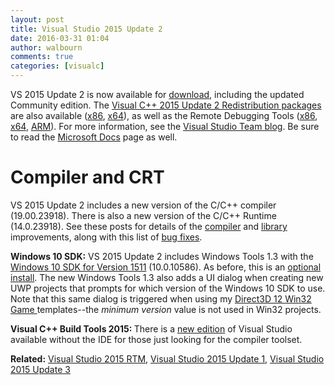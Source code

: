 ```yaml
---
layout: post
title: Visual Studio 2015 Update 2
date: 2016-03-31 01:04
author: walbourn
comments: true
categories: [visualc]
---
```

VS 2015 Update 2 is now available for <a href="http://go.microsoft.com/fwlink/?LinkId=691129">download</a>, including the updated Community edition. The <a href="https://www.microsoft.com/en-us/download/details.aspx?id=51682">Visual C++ 2015 Update 2 Redistribution packages</a> are also available (<a href="https://go.microsoft.com/fwlink/?LinkId=615459">x86</a>, <a href="https://go.microsoft.com/fwlink/?LinkId=615460">x64</a>), as well as the Remote Debugging Tools (<a href="https://go.microsoft.com/fwlink/?LinkId=615469">x86</a>, <a href="https://go.microsoft.com/fwlink/?LinkId=615470">x64</a>, <a href="https://go.microsoft.com/fwlink/?LinkId=615471">ARM</a>). For more information, see the <a href="https://devblogs.microsoft.com/visualstudio/visual-studio-2015-update-2-rtm/">Visual Studio Team blog</a>. Be sure to read the <a href="https://docs.microsoft.com/en-us/cpp/porting/visual-cpp-what-s-new-2003-through-2015?view=vs-2015">Microsoft Docs</a> page as well.
<!--more-->

<h1>Compiler and CRT</h1>

VS 2015 Update 2 includes a new version of the C/C++ compiler (19.00.23918). There is also a new version of the C/C++ Runtime (14.0.23918). See these posts for details of the <a href="https://devblogs.microsoft.com/cppblog/compiler-improvements-in-vs-2015-update-2/">compiler</a> and <a href="https://devblogs.microsoft.com/cppblog/vs-2015-update-2s-stl-is-c17-so-far-feature-complete/">library</a> improvements, along with this list of <a href="https://devblogs.microsoft.com/cppblog/visual-c-2015-update-2-bug-fixes/">bug fixes</a>.

<strong>Windows 10 SDK:</strong> VS 2015 Update 2 includes Windows Tools 1.3 with the <a href="https://walbourn.github.io/windows-10-sdk-november-2015/">Windows 10 SDK for Version 1511</a> (10.0.10586). As before, this is an <a href="https://devblogs.microsoft.com/cppblog/developing-for-windows-10-with-visual-c-2015/">optional install</a>. The new Windows Tools 1.3 also adds a UI dialog when creating new UWP projects that prompts for which version of the Windows 10 SDK to use. Note that this same dialog is triggered when using my <a href="https://walbourn.github.io/direct3d-game-visual-studio-templates-redux/">Direct3D 12 Win32 Game </a>templates--the <em>minimum version</em> value is not used in Win32 projects.

<strong>Visual C++ Build Tools 2015: </strong>There is a <a href="https://devblogs.microsoft.com/cppblog/announcing-visual-c-build-tools-2015-standalone-c-tools-for-build-environments/">new edition</a> of Visual Studio available without the IDE for those just looking for the compiler toolset.

<strong>Related:</strong> <a href="https://walbourn.github.io/visual-studio-2015-rtm/">Visual Studio 2015 RTM</a>, <a href="https://walbourn.github.io/visual-studio-2015-update-1/">Visual Studio 2015 Update 1</a>, <a href="https://walbourn.github.io/visual-studio-2015-update-3/">Visual Studio 2015 Update 3</a>
